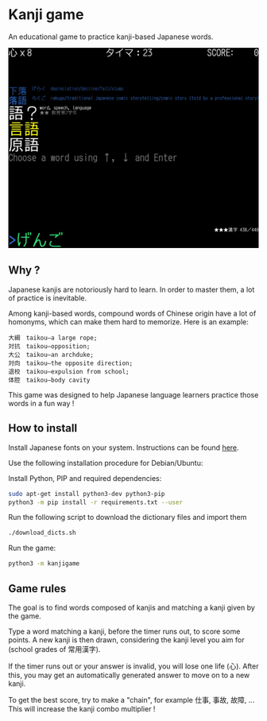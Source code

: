 Kanji game
===========

An educational game to practice kanji-based Japanese words.

![Screenshot](./kanji_game.jpeg?raw=true)

Why ?
---------------

Japanese kanjis are notoriously hard to learn.
In order to master them, a lot of practice is inevitable.

Among kanji-based words, compound words of Chinese origin have a lot of homonyms,
which can make them hard to memorize. Here is an example:

    大綱　taikou—a large rope;
    対抗　taikou—opposition;
    大公　taikou—an archduke;
    対向　taikou—the opposite direction;
    退校　taikou—expulsion from school;
    体腔　taikou—body cavity

This game was designed to help Japanese language learners practice those words in a fun way ! 

How to install
---------------

Install Japanese fonts on your system.
Instructions can be found [here](https://en.wikipedia.org/wiki/Help:Installing_Japanese_character_sets).

Use the following installation procedure for Debian/Ubuntu:

Install Python, PIP and required dependencies:
```sh
sudo apt-get install python3-dev python3-pip
python3 -m pip install -r requirements.txt --user
```

Run the following script to download the dictionary files and import them 
```sh
./download_dicts.sh
```

Run the game:
```sh
python3 -m kanjigame
```

Game rules
-----------

The goal is to find words composed of kanjis and matching a kanji given by the game.

Type a word matching a kanji, before the timer runs out, to score some points.
A new kanji is then drawn, considering the kanji level you aim for
(school grades of 常用漢字).

If the timer runs out or your answer is invalid, you will lose one life (心).
After this, you may get an automatically generated answer to move on to a new kanji.

To get the best score, try to make a "chain", for example 仕事, 事故, 故障, ...
This will increase the kanji combo multiplier ! 

